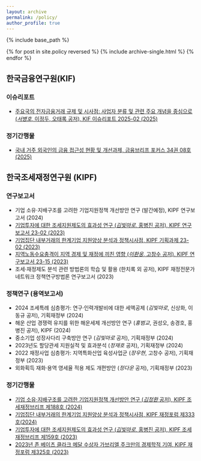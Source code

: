 ```yaml
---
layout: archive
permalink: /policy/
author_profile: true
---
```


{% include base_path %}

{% for post in site.policy reversed %}
  {% include archive-single.html %}
{% endfor %}

## 한국금융연구원(KIF)

### 이슈리포트

* [주요국의 전자금융거래 규제 및 시사점: 사업자 분류 및 관련 주요 개념을 중심으로 (*서병호*, 이정두, 오태록 공저), KIF 이슈리포트 2025-02 (2025)](https://vwserver.kif.re.kr/flexer/viewer.jsp?dir=km&mid=10&cno=347613&fk=2025004222DA&ft=0&ftype=pdf)

### 정기간행물 

* [국내 거주 외국인의 금융 접근성 현황 및 개선과제, 금융브리프 포커스 34권 08호 (2025)](https://vwserver.kif.re.kr/flexer/viewer.jsp?dir=km&mid=20&cno=347971&fk=2025004727GS&ft=0&ftype=pdf)


## 한국조세재정연구원 (KIPF)

### 연구보고서
        
* 기업 소유$\cdot$지배구조를 고려한 기업지원정책 개선방안 연구 (발간예정), KIPF 연구보고서 (2024)
* [기업투자에 대한 조세지원제도의 효과성 연구 (*김빛마로*, 홍병진 공저), KIPF 연구보고서 23-02 (2023)](https://www.kipf.re.kr/viewer/default/doc.html?fn=FILE_000000029614Dj0_0&rs=/viewer/result/kiPublish/202312///)
* [기업집단 내부거래의 한계기업 지원양상 분석과 정책시사점, KIPF 기획과제 23-02 (2023)](https://www.kipf.re.kr/viewer/default/doc.html?fn=FILE_000000029478Zt5_1&rs=/viewer/result/kiPublish/202312///)
* [지역노동수요충격이 지역 경제 및 재정에 끼친 영향 (*이환웅*, 고창수 공저), KIPF 연구보고서 23-15 (2023)](https://www.kipf.re.kr/viewer/default/doc.html?fn=FILE_000000029637Nq3_0&rs=/viewer/result/kiPublish/202312///)
* 조세$\cdot$재정제도 분석 관련 방법론의 학습 및 활용 (한치록 외 공저), KIPF 재정전문가 네트워크 정책연구방법론 연구보고서 (2023)

### 정책연구 (용역보고서)

* 2024 조세특례 심층평가: 연구·인력개발비에 대한 세액공제 (*김빛마로*, 신상화, 이동규 공저), 기획재정부 (2024)
* 해운 산업 경쟁력 유지를 위한 해운세제 개선방안 연구 (*홍범교*, 권성오, 송경호, 홍병진 공저), KIPF (2024)
* 중소기업 성장사다리 구축방안 연구 (*김빛마로* 공저), 기획재정부 (2024)
* 2023년도 할당관세 지원실적 및 효과분석 (*정재호* 공저), 기획재정부 (2024)
* 2022 재정사업 심층평가: 지역특화산업 육성사업군 (*장우현*, 고창수 공저), 기획재정부 (2023)
* 외화획득 재화·용역 영세율 적용 제도 개편방안 (*정다운* 공저), 기획재정부 (2023)

### 정기간행물 

* [기업 소유·지배구조를 고려한 기업지원정책 개선방안 연구 (*김정환* 공저), KIPF 조세재정브리프 제188호 (2024)](https://www.kipf.re.kr/viewer/default/doc.html?fn=FILE_000000032105Po2_0&rs=/viewer/result/kiPublish/202412///)
* [기업집단 내부거래의 한계기업 지원양상 분석과 정책시사점, KIPF 재정포럼 제333호(2024)](https://www.kipf.re.kr/viewer/default/doc.html?fn=FILE_000000029433Kv4_0&rs=/viewer/result/kiPublish/202403///)
* [기업투자에 대한 조세지원제도의 효과성 연구 (*김빛마로*, 홍병진 공저), KIPF 조세재정브리프 제159호 (2023)](https://www.kipf.re.kr/viewer/default/doc.html?fn=FILE_000000028950Wg5_1&rs=/viewer/result/kiPublish/202312///)
* [2023년 존 베이츠 클라크 메달 수상자 가브리엘 주크만의 경제학적 기여, KIPF 재정포럼 제325호 (2023)](https://www.kipf.re.kr/viewer/default/doc.html?fn=FILE_000000026978Wt2_0&rs=/viewer/result/kiPublish/202307///)
